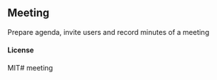 ## Meeting

Prepare agenda, invite users and record minutes of a meeting

#### License

MIT# meeting
